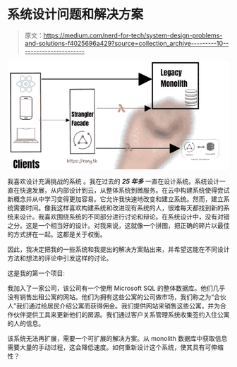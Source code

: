 # 系统设计问题和解决方案

> 原文：<https://medium.com/nerd-for-tech/system-design-problems-and-solutions-f4025696a429?source=collection_archive---------10----------------------->

![](img/250e08e10787939d6af5b7e6a5bf94e1.png)

我喜欢设计充满挑战的系统 。我在过去的 ***25 年多*** 一直在设计系统。系统设计一直在快速发展，从内部设计到云，从整体系统到微服务。在云中构建系统使得尝试新概念并从中学习变得更加容易。它允许我快速地改变和建立系统。然而，建立系统需要时间。像我这样喜欢构建系统和改进现有系统的人，很难每天都找到新的系统来设计。我喜欢围绕系统的不同部分进行讨论和辩论。在系统设计中，没有对错之分。这是一个相当好的设计。对我来说，这就像一个拼图，把正确的碎片以最佳的方式拼在一起。这都是关于权衡。

因此，我决定把我的一些系统和我提出的解决方案贴出来，并希望这能在不同设计方法和想法的评论中引发这样的讨论。

这是我的第一个项目:

我加入了一家公司，该公司有一个使用 Microsoft SQL 的整体数据库。他们几乎没有销售出租公寓的网站。他们为拥有这些公寓的公司做市场，我们称之为“合伙人”我们通过给居民介绍公寓而获得佣金。我们提供网站来销售这些公寓，并为合作伙伴提供工具来更新他们的房源。我们通过客户关系管理系统收集签约入住公寓的人的信息。

该系统无法再扩展，需要一个可扩展的解决方案。从 monolith 数据库中获取信息需要大量的手动过程，这会降低速度。如何重新设计这个系统，使其具有可伸缩性？